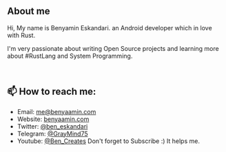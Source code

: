 ## About me
Hi, My name is Benyamin Eskandari. an Android developer which in love with Rust.

I'm very passionate about writing Open Source projects and learning more about #RustLang and System Programming.

<br/>

## 📫 How to reach me:
- Email: me@benyaamin.com
- Website: [benyaamin.com](https://benyaamin.com)
- Twitter: [@ben_eskandari](https://twitter.com/ben_eskandari)
- Telegram: [@GrayMind75](https://t.me/Graymind75)
- Youtube: [@Ben_Creates](https://youtube.com/@ben_Creates?sub_confirmation=1) Don't forget to Subscribe :) It helps me.
<br/>
